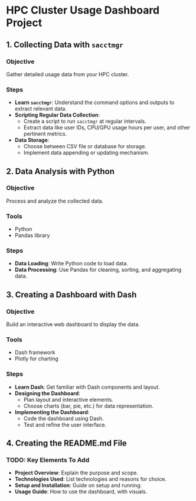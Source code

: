 # HPC Cluster Usage Dashboard Project

## 1. Collecting Data with `sacctmgr`

### Objective
Gather detailed usage data from your HPC cluster.

### Steps
- **Learn `sacctmgr`**: Understand the command options and outputs to extract relevant data.
- **Scripting Regular Data Collection**:
  - Create a script to run `sacctmgr` at regular intervals.
  - Extract data like user IDs, CPU/GPU usage hours per user, and other pertinent metrics.
- **Data Storage**:
  - Choose between CSV file or database for storage.
  - Implement data appending or updating mechanism.

## 2. Data Analysis with Python

### Objective
Process and analyze the collected data.

### Tools
- Python
- Pandas library

### Steps
- **Data Loading**: Write Python code to load data.
- **Data Processing**: Use Pandas for cleaning, sorting, and aggregating data.

## 3. Creating a Dashboard with Dash

### Objective
Build an interactive web dashboard to display the data.

### Tools
- Dash framework
- Plotly for charting

### Steps
- **Learn Dash**: Get familiar with Dash components and layout.
- **Designing the Dashboard**:
  - Plan layout and interactive elements.
  - Choose charts (bar, pie, etc.) for data representation.
- **Implementing the Dashboard**:
  - Code the dashboard using Dash.
  - Test and refine the user interface.

## 4. Creating the README.md File

### TODO: Key Elements To Add
- **Project Overview**: Explain the purpose and scope.
- **Technologies Used**: List technologies and reasons for choice.
- **Setup and Installation**: Guide on setup and running.
- **Usage Guide**: How to use the dashboard, with visuals.
